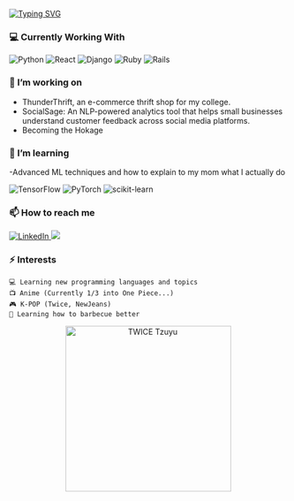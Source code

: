 [![Typing SVG](https://readme-typing-svg.demolab.com?font=Fira+Code&size=24&duration=3000&pause=1000&color=2B95FF&width=700&lines=Hello!+I'm+Andrew%2C+a+senior+CS+College+Student;AI%2FML+Enthusiast;Future+Software+Engineer;Lover+of+Cats)](https://git.io/typing-svg)

<!--
**AndSam321/Andsam321** is a ✨ _special_ ✨ repository because its `README.md` (this file) appears on your GitHub profile.

Here are some ideas to get you started:

- 🔭 I’m currently working on 
- 🌱 I’m currently learning ...
- 👯 I’m looking to collaborate on ...
- 🤔 I’m looking for help with ...
- 💬 Ask me about ...
- 📫 How to reach me: ...
- 😄 Pronouns: ...
- ⚡ Fun fact: ...
-->


### 💻 Currently Working With

<div display="flex">
  <img src="https://img.shields.io/badge/python-3670A0?style=for-the-badge&logo=python&logoColor=ffdd54" alt="Python"/>
  <img src="https://img.shields.io/badge/react-%2320232a.svg?style=for-the-badge&logo=react&logoColor=%2361DAFB" alt="React"/>
  <img src="https://img.shields.io/badge/django-%23092E20.svg?style=for-the-badge&logo=django&logoColor=white" alt="Django"/>
  <img src="https://img.shields.io/badge/ruby-%23CC342D.svg?style=for-the-badge&logo=ruby&logoColor=white" alt="Ruby"/>
  <img src="https://img.shields.io/badge/rails-%23CC0000.svg?style=for-the-badge&logo=ruby-on-rails&logoColor=white" alt="Rails"/>
</div>

### 🔭 I’m working on

- ThunderThrift, an e-commerce thrift shop for my college.
- SocialSage: An NLP-powered analytics tool that helps small businesses understand customer feedback across social media platforms.
- Becoming the Hokage


### 🌱 I’m learning

-Advanced ML techniques and how to explain to my mom what I actually do
<div display="flex">
 <img src="https://img.shields.io/badge/TensorFlow-%23FF6F00.svg?style=for-the-badge&logo=TensorFlow&logoColor=white" alt="TensorFlow"/>
 <img src="https://img.shields.io/badge/PyTorch-%23EE4C2C.svg?style=for-the-badge&logo=PyTorch&logoColor=white" alt="PyTorch"/>
 <img src="https://img.shields.io/badge/scikit--learn-%23F7931E.svg?style=for-the-badge&logo=scikit-learn&logoColor=white" alt="scikit-learn"/>
</div>



### 📫 How to reach me

<div display="flex">
  <a href="https://www.linkedin.com/in/andrew-samountry-632807205/">
    <img src="https://img.shields.io/badge/linkedin-%230077B5.svg?style=for-the-badge&logo=linkedin&logoColor=white" alt="LinkedIn"/>
  </a>
  <a href="https://www.instagram.com/the_tanner_andrew/">
    <img src="https://img.shields.io/badge/Instagram-E4405F?style=for-the-badge&logo=instagram&logoColor=white alt="Instagram"/>
  </a>
</div>

### ⚡ Interests
    💻 Learning new programming languages and topics
    📺 Anime (Currently 1/3 into One Piece...) 
    🎮 K-POP (Twice, NewJeans)
    🥩 Learning how to barbecue better

<p align="center">
  <img src="https://media.giphy.com/media/CWLH6piaVczHitjdZj/giphy.gif" alt="TWICE Tzuyu" width="300"/>
</p>

